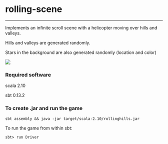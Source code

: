 # rolling-scene
----------------

Implements an infinite scroll scene with a helicopter moving over hills and valleys.

Hills and valleys are generated randomly.

Stars in the background are also generated randomly (location and color)


![](https://github.com/mahmadzadeh/rolling-scene/tree/master/src/main/resources/sample/rollingImage.png)


### Required software

scala 2.10

sbt 0.13.2

<h3>To create .jar and run the game</h3>

```
sbt assembly && java -jar target/scala-2.10/rollinghills.jar
````

To run the game from within sbt:

```
sbt> run Driver
```
